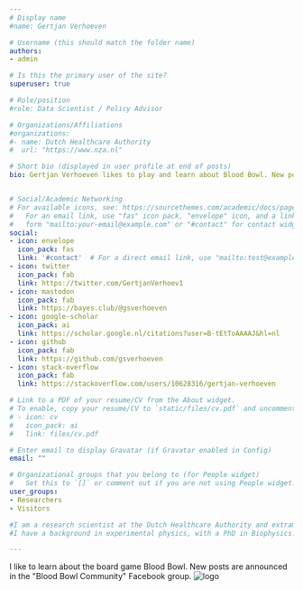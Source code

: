 ```yaml
---
# Display name
#name: Gertjan Verhoeven

# Username (this should match the folder name)
authors:
- admin

# Is this the primary user of the site?
superuser: true

# Role/position
#role: Data Scientist / Policy Advisor

# Organizations/Affiliations
#organizations:
#- name: Dutch Healthcare Authority
#  url: "https://www.nza.nl"

# Short bio (displayed in user profile at end of posts)
bio: Gertjan Verhoeven likes to play and learn about Blood Bowl. New posts are announced in the "Blood Bowl Community" Facebook group.


# Social/Academic Networking
# For available icons, see: https://sourcethemes.com/academic/docs/page-builder/#icons
#   For an email link, use "fas" icon pack, "envelope" icon, and a link in the
#   form "mailto:your-email@example.com" or "#contact" for contact widget.
social:
- icon: envelope
  icon_pack: fas
  link: '#contact'  # For a direct email link, use "mailto:test@example.org".
- icon: twitter
  icon_pack: fab
  link: https://twitter.com/GertjanVerhoev1
- icon: mastodon
  icon_pack: fab
  link: https://bayes.club/@gsverhoeven
- icon: google-scholar
  icon_pack: ai
  link: https://scholar.google.nl/citations?user=B-tEtToAAAAJ&hl=nl
- icon: github
  icon_pack: fab
  link: https://github.com/gsverhoeven
- icon: stack-overflow
  icon_pack: fab
  link: https://stackoverflow.com/users/10628316/gertjan-verhoeven

# Link to a PDF of your resume/CV from the About widget.
# To enable, copy your resume/CV to `static/files/cv.pdf` and uncomment the lines below.
# - icon: cv
#   icon_pack: ai
#   link: files/cv.pdf

# Enter email to display Gravatar (if Gravatar enabled in Config)
email: ""

# Organizational groups that you belong to (for People widget)
#   Set this to `[]` or comment out if you are not using People widget.
user_groups:
- Researchers
- Visitors

#I am a research scientist at the Dutch Healthcare Authority and extramural fellow at Tilburg University, working on health policy and statistical methods. 
#I have a background in experimental physics, with a PhD in Biophysics.

---
```

I like to learn about the board game Blood Bowl.
New posts are announced in the "Blood Bowl Community" Facebook group.
![logo](img/headers/bb_scholar.png)
